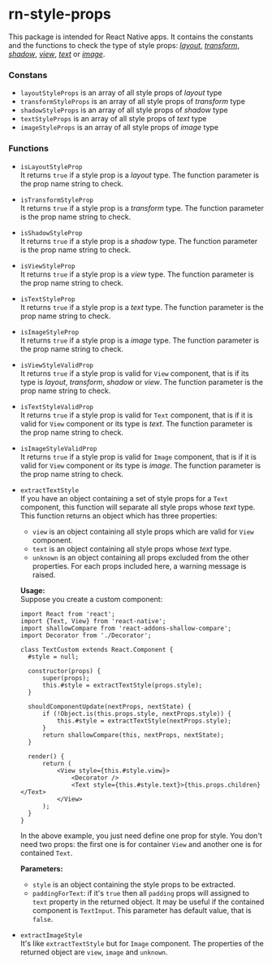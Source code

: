 # **rn-style-props**

This package is intended for React Native apps. It contains the constants and the functions to check the type of style props:
[*layout*](https://reactnative.dev/docs/layout-props),
[*transform*](https://reactnative.dev/docs/transforms),
[*shadow*](https://reactnative.dev/docs/shadow-props),
[*view*](https://reactnative.dev/docs/view-style-props),
[*text*](https://reactnative.dev/docs/text-style-props) or
[*image*](https://reactnative.dev/docs/image-style-props).

### **Constans**
- `layoutStyleProps` is an array of all style props of *layout* type
- `transformStyleProps` is an array of all style props of *transform* type
- `shadowStyleProps` is an array of all style props of *shadow* type
- `textStyleProps` is an array of all style props of *text* type
- `imageStyleProps` is an array of all style props of *image* type

### **Functions**
- `isLayoutStyleProp`    
  It returns `true` if a style prop is a *layout* type. The function parameter is the prop name string to check.
- `isTransformStyleProp`    
  It returns `true` if a style prop is a *transform* type. The function parameter is the prop name string to check.
- `isShadowStyleProp`    
  It returns `true` if a style prop is a *shadow* type. The function parameter is the prop name string to check.
- `isViewStyleProp`    
  It returns `true` if a style prop is a *view* type. The function parameter is the prop name string to check.
- `isTextStyleProp`    
  It returns `true` if a style prop is a *text* type. The function parameter is the prop name string to check.
- `isImageStyleProp`    
  It returns `true` if a style prop is a *image* type. The function parameter is the prop name string to check.   
       
- `isViewStyleValidProp`   
  It returns `true` if a style prop is valid for `View` component, that is if its type is *layout*, *transform*, 
  *shadow* or *view*. The function parameter is the prop name string to check.
- `isTextStyleValidProp`    
  It returns `true` if a style prop is valid for `Text` component, that is if it is valid for `View` component or
  its type is *text*. The function parameter is the prop name string to check.
- `isImageStyleValidProp`    
  It returns `true` if a style prop is valid for `Image` component, that is if it is valid for `View` component or
  its type is *image*. The function parameter is the prop name string to check.    
         
- `extractTextStyle`    
  If you have an object containing a set of style props for a `Text` component, this function will separate all style
  props whose *text* type. This function returns an object which has three properties:
  + `view` is an object containing all style props which are valid for `View` component.
  + `text` is an object containing all style props whose *text* type.
  + `unknown` is an object containing all props excluded from the other properties. For each props included here, a
     warning message is raised.
     
  **Usage:**    
  Suppose you create  a custom component:
  ```
  import React from 'react';
  import {Text, View} from 'react-native';
  import shallowCompare from 'react-addons-shallow-compare';
  import Decorator from './Decorator';

  class TextCustom extends React.Component {
    #style = null;

    constructor(props) {
        super(props);
        this.#style = extractTextStyle(props.style);
    }

    shouldComponentUpdate(nextProps, nextState) {
        if (!Object.is(this.props.style, nextProps.style)) {
            this.#style = extractTextStyle(nextProps.style);
        }
        return shallowCompare(this, nextProps, nextState);
    }

    render() {
        return (
            <View style={this.#style.view}>
                <Decorator />
                <Text style={this.#style.text}>{this.props.children}</Text>
            </View>
        );
    }
  }
  ```  
  In the above example, you just need define one prop for style. You don't need two props:
  the first one is for container `View` and another one is for contained `Text`.

  **Parameters:**
  + `style` is an object containing the style props to be extracted.
  + `paddingForText`: if it's `true` then all `padding` props will assigned to `text` property in
    the returned object. It may be useful if the contained component is `TextInput`. This parameter
    has default value, that is `false`.    
     
- `extractImageStyle`    
  It's like `extractTextStyle` but for `Image` component. The properties of the returned object are
  `view`, `image` and `unknown`.